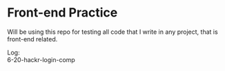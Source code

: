 # Front-end Practice
Will be using this repo for testing all code that I write in any project,
that is front-end related. <br />

Log: <br /> 
    6-20-hackr-login-comp
